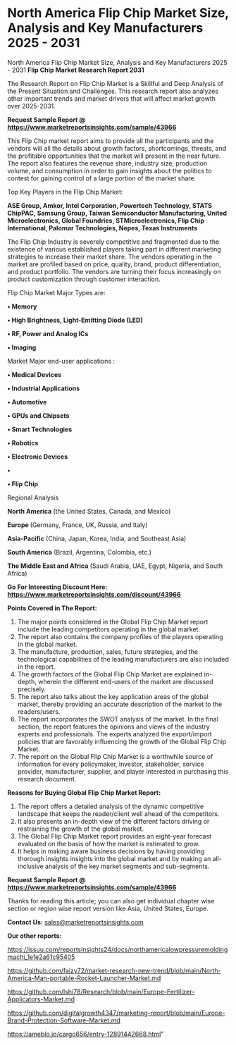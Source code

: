 # North America Flip Chip Market Size, Analysis and Key Manufacturers 2025 - 2031
North America Flip Chip Market Size, Analysis and Key Manufacturers 2025 - 2031
<strong>Flip Chip Market Research Report 2031</strong>

The Research Report on Flip Chip Market is a Skillful and Deep Analysis of the Present Situation and Challenges. This research report also analyzes other important trends and market drivers that will affect market growth over 2025-2031.

<strong>Request Sample Report @ <a href=https://www.marketreportsinsights.com/sample/43966>https://www.marketreportsinsights.com/sample/43966</a></strong>

This Flip Chip market report aims to provide all the participants and the vendors will all the details about growth factors, shortcomings, threats, and the profitable opportunities that the market will present in the near future. The report also features the revenue share, industry size, production volume, and consumption in order to gain insights about the politics to contest for gaining control of a large portion of the market share.

Top Key Players in the Flip Chip Market:

<strong>ASE Group, Amkor, Intel Corporation, Powertech Technology, STATS ChipPAC, Samsung Group, Taiwan Semiconductor Manufacturing, United Microelectronics, Global Foundries, STMicroelectronics, Flip Chip International, Palomar Technologies, Nepes, Texas Instruments</strong>

The Flip Chip Industry is severely competitive and fragmented due to the existence of various established players taking part in different marketing strategies to increase their market share. The vendors operating in the market are profiled based on price, quality, brand, product differentiation, and product portfolio. The vendors are turning their focus increasingly on product customization through customer interaction.

Flip Chip Market Major Types are:

<strong>•  Memory

•  High Brightness, Light-Emitting Diode (LED)

•  RF, Power and Analog ICs

•  Imaging</strong>

Market Major end-user applications :

<strong>•  Medical Devices

•  Industrial Applications

•  Automotive

•  GPUs and Chipsets

•  Smart Technologies

•  Robotics

•  Electronic Devices

•  

•  Flip Chip</strong>

Regional Analysis

</u><strong><b>North America</b></strong> (the United States, Canada, and Mexico)

<strong><b>Europe </b></strong>(Germany, France, UK, Russia, and Italy)

<strong><b>Asia-Pacific</b></strong> (China, Japan, Korea, India, and Southeast Asia)

<strong><b>South America</b></strong> (Brazil, Argentina, Colombia, etc.)

<strong><b>The Middle East and Africa</b></strong> (Saudi Arabia, UAE, Egypt, Nigeria, and South Africa)

<strong>Go For Interesting Discount Here: <a href=https://www.marketreportsinsights.com/discount/43966>https://www.marketreportsinsights.com/discount/43966</a></strong>

<strong>Points Covered in The Report:</strong>
<ol>
  <li>The major points considered in the Global Flip Chip Market report include the leading competitors operating in the global market.</li>
  <li>The report also contains the company profiles of the players operating in the global market.</li>
  <li>The manufacture, production, sales, future strategies, and the technological capabilities of the leading manufacturers are also included in the report.</li>
  <li>The growth factors of the Global Flip Chip Market are explained in-depth, wherein the different end-users of the market are discussed precisely.</li>
  <li>The report also talks about the key application areas of the global market, thereby providing an accurate description of the market to the readers/users.</li>
  <li>The report incorporates the SWOT analysis of the market. In the final section, the report features the opinions and views of the industry experts and professionals. The experts analyzed the export/import policies that are favorably influencing the growth of the Global Flip Chip Market.</li>
  <li>The report on the Global Flip Chip Market is a worthwhile source of information for every policymaker, investor, stakeholder, service provider, manufacturer, supplier, and player interested in purchasing this research document.</li>
</ol>
<strong>Reasons for Buying Global Flip Chip Market Report:</strong>

<ol>
  <li>The report offers a detailed analysis of the dynamic competitive landscape that keeps the reader/client well ahead of the competitors.</li>
  <li>It also presents an in-depth view of the different factors driving or restraining the growth of the global market.</li>
  <li>The Global Flip Chip Market report provides an eight-year forecast evaluated on the basis of how the market is estimated to grow.</li>
  <li>It helps in making aware business decisions by having providing thorough insights insights into the global market and by making an all-inclusive analysis of the key market segments and sub-segments.</li>
</ol>
<strong>Request Sample Report @ <a href=https://www.marketreportsinsights.com/sample/43966>https://www.marketreportsinsights.com/sample/43966</a></strong>


Thanks for reading this article; you can also get individual chapter wise section or region wise report version like Asia, United States, Europe.

<strong>Contact Us:</strong>
sales@marketreportsinsights.com

<strong>Our other reports:</strong>

<a href=https://issuu.com/reportsinsights24/docs/northamericalowpressuremoldingmachi_1efe2a61c95405>https://issuu.com/reportsinsights24/docs/northamericalowpressuremoldingmachi_1efe2a61c95405</a>

<a href=https://github.com/faizy72/market-research-new-trend/blob/main/North-America-Man-portable-Rocket-Launcher-Market.md>https://github.com/faizy72/market-research-new-trend/blob/main/North-America-Man-portable-Rocket-Launcher-Market.md</a>

<a href=https://github.com/Ishi78/Research/blob/main/Europe-Fertilizer-Applicators-Market.md>https://github.com/Ishi78/Research/blob/main/Europe-Fertilizer-Applicators-Market.md</a>

<a href=https://github.com/digitalgrowth4347/marketing-report/blob/main/Europe-Brand-Protection-Software-Market.md>https://github.com/digitalgrowth4347/marketing-report/blob/main/Europe-Brand-Protection-Software-Market.md</a>

<a href=https://ameblo.jp/cargo656/entry-12891442668.html>https://ameblo.jp/cargo656/entry-12891442668.html</a>"
